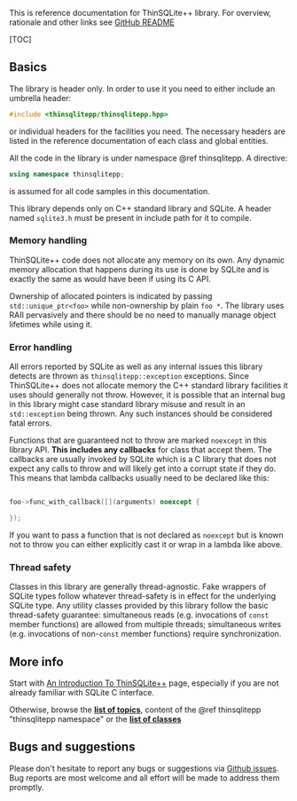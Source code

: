 This is reference documentation for ThinSQLite++ library. For overview, rationale and other links see
[GitHub README](https://github.com/gershnik/thinsqlitepp)

[TOC]

## Basics

The library is header only. In order to use it you need to either include an umbrella header:
```cpp
#include <thinsqlitepp/thinsqlitepp.hpp>
```

or individual headers for the facilities you need. The necessary headers are listed in the reference documentation
of each class and global entities.

All the code in the library is under namespace @ref thinsqlitepp. A directive:
```cpp
using namespace thinsqlitepp;
```
is assumed for all code samples in this documentation.

This library depends only on C++ standard library and SQLite. A header named `sqlite3.h` must be present
in include path for it to compile.

### Memory handling

ThinSQLite++ code does not allocate any memory on its own. Any dynamic memory allocation that happens
during its use is done by SQLite and is exactly the same as would have been if using its C API.

Ownership of allocated pointers is indicated by passing `std::unique_ptr<foo>` while non-ownership
by plain `foo *`. The library uses RAII pervasively and there should be no need to manually manage object 
lifetimes while using it.

### Error handling

All errors reported by SQLite as well as any internal issues this library detects are thrown 
as `thinsqlitepp::exception` exceptions. Since ThinSQLite++ does not allocate memory the C++
standard library facilities it uses should generally not throw. However, it is possible that an 
internal bug in this library might case standard library misuse and result in an
`std::exception` being thrown. Any such instances should be considered fatal errors.

Functions that are guaranteed not to throw are marked `noexcept` in this library API. **This includes
any callbacks** for class that accept them. The callbacks are usually invoked by SQLite which is a C library that 
does not expect any calls to throw and will likely get into a corrupt state if they do. This means that
lambda callbacks usually need to be declared like this:
```cpp

foo->func_with_callback([](arguments) noexcept {

});
```

If you want to pass a function that is not declared as `noexcept` but is known not to throw you can
either explicitly cast it or wrap in a lambda like above.

### Thread safety

Classes in this library are generally thread-agnostic. Fake wrappers of SQLite types follow whatever
thread-safety is in effect for the underlying SQLite type. Any utility classes provided by this library 
follow the basic thread-safety guarantee: simultaneous reads (e.g. invocations of `const` member functions)
are allowed from multiple threads; simultaneous writes (e.g. invocations of non-`const` member functions) 
require synchronization.

## More info

Start with [An Introduction To ThinSQLite++](intro.md) page, especially if you are not already familiar with SQLite C interface.

Otherwise, browse the [**list of topics**](topics.html), content of the @ref thinsqlitepp "thinsqlitepp namespace" or the [**list of classes**](annotated.html)

## Bugs and suggestions

Please don't hesitate to report any bugs or suggestions via [Github issues](https://github.com/gershnik/thinsqlitepp/issues).
Bug reports are most welcome and all effort will be made to address them promptly.





